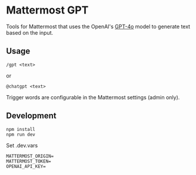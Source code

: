 # Mattermost GPT

Tools for Mattermost that uses the OpenAI's [GPT-4o](https://platform.openai.com/docs/models/gpt-4o) model to generate text based on the input.

## Usage

```
/gpt <text>
```

or

```
@chatgpt <text>
```

Trigger words are configurable in the Mattermost settings (admin only).

## Development

```
npm install
npm run dev
```

Set .dev.vars

```
MATTERMOST_ORIGIN=
MATTERMOST_TOKEN=
OPENAI_API_KEY=
```
